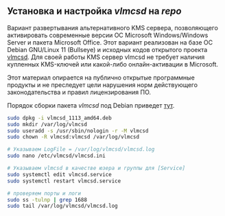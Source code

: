 ## Установка и настройка *vlmcsd* на *repo*

Вариант развертывания альтернативного KMS сервера, позволяющего активировать современные версии ОС Microsoft Windows/Windows Server и пакета Microsoft Office. Этот вариант реализован на базе ОС Debian GNU/Linux 11 (Bullseye) и исходных кодов открытого проекта [vlmcsd](https://github.com/Wind4/vlmcsd). Для своей работы KMS сервер vlmcsd не требует наличия купленных KMS-ключей или какой-либо онлайн-активации в Microsoft. 

Этот материал опирается на публично открытые программные продукты и не преследует цели нарушения норм действующего законодательства и правил лицензирования ПО.

Порядок сборки пакета *vlmcsd* под Debian приведет [тут](https://blog.it-kb.ru/2022/09/29/kms-activation-server-for-microsoft-windows-server-and-office-based-on-debian-linux-11-bullseye-and-vlmcsd-service-package/).

```bash
sudo dpkg -i vlmcsd_1113_amd64.deb
sudo mkdir /var/log/vlmcsd
sudo useradd -s /usr/sbin/nologin -r -M vlmcsd
sudo chown -R vlmcsd:vlmcsd /var/log/vlmcsd

# Указываем LogFile = /var/log/vlmcsd/vlmcsd.log
sudo nano /etc/vlmcsd/vlmcsd.ini

# Указываем vlmcsd в качестве юзера и группы для [Service]
sudo systemctl edit vlmcsd.service
sudo systemctl restart vlmcsd.service

# проверяем порты и логи
sudo ss -tulnp | grep 1688
sudo tail /var/log/vlmcsd/vlmcsd.log
```